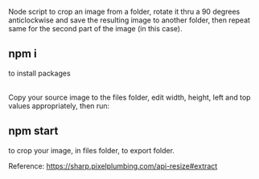 Node script to crop an image from a folder, rotate it thru a 90 degrees anticlockwise and save the resulting image to another folder, then repeat same for the second part of the image (in this case).

## npm i
to install packages

<br>
Copy your source image to the files folder, edit width, height, left and top values appropriately, then run:

## npm start
to crop your image, in files folder, to export folder.
<br>


Reference: https://sharp.pixelplumbing.com/api-resize#extract
